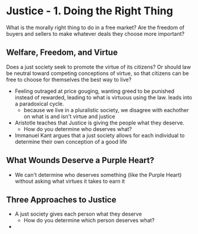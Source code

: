 # Justice - 1. Doing the Right Thing
What is the morally right thing to do in a free market? Are the freedom of buyers and sellers to make whatever deals they choose more important?

## Welfare, Freedom, and Virtue
Does a just society seek to promote the virtue of its citizens? Or should law be neutral toward competing conceptions of virtue, so that citizens can be free to choose for themselves the best way to live?
- Feeling outraged at price gouging, wanting greed to be punished instead of rewarded, leading to what is virtuous using the law. leads into a paradoxical cycle. 
	- because we live in a pluralistic society, we disagree with eachother on what is and isn't virtue and justice
- Aristotle teaches that Justice is giving the people what they deserve. 
	- How do you determine who deserves what?
- Immanuel Kant argues that a just society allows for each individual to determine their own conception of a good life
## What Wounds Deserve a Purple Heart?
- We can't determine who deserves something (like the Purple Heart) without asking what virtues it takes to earn it
## Three Approaches to Justice
- A just society gives each person what they deserve
	- How do you determine which person deserves what?
- 
